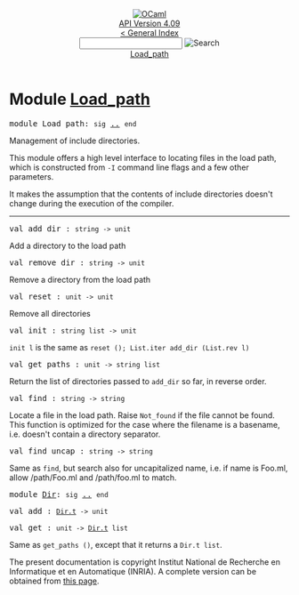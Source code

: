 <!-- ((! set title API !)) ((! set documentation !)) ((! set api !)) ((! set nobreadcrumb !)) -->
<div class="api"><header><nav class="toc brand"><a class="brand" href="https://ocaml.org/"><img src="colour-logo-gray.svg" class="svg" alt="OCaml"></a></nav><nav class="toc"><div class="toc_version"><a href="/docs" id="version-select">API Version 4.09</a></div><a href="index.html">&lt; General Index</a><div class="api_search"><input type="text" name="apisearch" id="api_search" oninput="mySearch(false);" onkeypress="this.oninput();" onclick="this.oninput();" onpaste="this.oninput();">
<img src="search_icon.svg" alt="Search" class="svg" onclick="mySearch(false)"></div>
<div id="search_results"></div><div class="toc_title"><a href="#top">Load_path</a></div><ul></ul></nav></header>

<h1>Module <a href="type_Load_path.html">Load_path</a></h1>

<pre><span id="MODULELoad_path"><span class="keyword">module</span> Load_path</span>: <code class="code"><span class="keyword">sig</span></code> <a href="Load_path.html">..</a> <code class="code"><span class="keyword">end</span></code></pre><div class="info module top">
<div class="info-desc">
<p>Management of include directories.</p>

<p>This module offers a high level interface to locating files in the
    load path, which is constructed from <code class="code">-<span class="constructor">I</span></code> command line flags and a few
    other parameters.</p>

<p>It makes the assumption that the contents of include directories
    doesn't change during the execution of the compiler.</p>
</div>
</div>
<hr width="100%">

<pre><span id="VALadd_dir"><span class="keyword">val</span> add_dir</span> : <code class="type">string -&gt; unit</code></pre><div class="info ">
<div class="info-desc">
<p>Add a directory to the load path</p>
</div>
</div>

<pre><span id="VALremove_dir"><span class="keyword">val</span> remove_dir</span> : <code class="type">string -&gt; unit</code></pre><div class="info ">
<div class="info-desc">
<p>Remove a directory from the load path</p>
</div>
</div>

<pre><span id="VALreset"><span class="keyword">val</span> reset</span> : <code class="type">unit -&gt; unit</code></pre><div class="info ">
<div class="info-desc">
<p>Remove all directories</p>
</div>
</div>

<pre><span id="VALinit"><span class="keyword">val</span> init</span> : <code class="type">string list -&gt; unit</code></pre><div class="info ">
<div class="info-desc">
<p><code class="code">init&nbsp;l</code> is the same as <code class="code">reset&nbsp;();&nbsp;<span class="constructor">List</span>.iter&nbsp;add_dir&nbsp;(<span class="constructor">List</span>.rev&nbsp;l)</code></p>
</div>
</div>

<pre><span id="VALget_paths"><span class="keyword">val</span> get_paths</span> : <code class="type">unit -&gt; string list</code></pre><div class="info ">
<div class="info-desc">
<p>Return the list of directories passed to <code class="code">add_dir</code> so far, in
    reverse order.</p>
</div>
</div>

<pre><span id="VALfind"><span class="keyword">val</span> find</span> : <code class="type">string -&gt; string</code></pre><div class="info ">
<div class="info-desc">
<p>Locate a file in the load path. Raise <code class="code"><span class="constructor">Not_found</span></code> if the file
    cannot be found. This function is optimized for the case where the
    filename is a basename, i.e. doesn't contain a directory
    separator.</p>
</div>
</div>

<pre><span id="VALfind_uncap"><span class="keyword">val</span> find_uncap</span> : <code class="type">string -&gt; string</code></pre><div class="info ">
<div class="info-desc">
<p>Same as <code class="code">find</code>, but search also for uncapitalized name, i.e.  if
    name is Foo.ml, allow /path/Foo.ml and /path/foo.ml to match.</p>
</div>
</div>

<pre><span id="MODULEDir"><span class="keyword">module</span> <a href="Load_path.Dir.html">Dir</a></span>: <code class="code"><span class="keyword">sig</span></code> <a href="Load_path.Dir.html">..</a> <code class="code"><span class="keyword">end</span></code></pre>
<pre><span id="VALadd"><span class="keyword">val</span> add</span> : <code class="type"><a href="Load_path.Dir.html#TYPEt">Dir.t</a> -&gt; unit</code></pre>
<pre><span id="VALget"><span class="keyword">val</span> get</span> : <code class="type">unit -&gt; <a href="Load_path.Dir.html#TYPEt">Dir.t</a> list</code></pre><div class="info ">
<div class="info-desc">
<p>Same as <code class="code">get_paths&nbsp;()</code>, except that it returns a <code class="code"><span class="constructor">Dir</span>.t&nbsp;list</code>.</p>
</div>
</div>

<div class="copyright">The present documentation is copyright Institut National de Recherche en Informatique et en Automatique (INRIA). A complete version can be obtained from <a href="http://caml.inria.fr/pub/docs/manual-ocaml/">this page</a>.</div></div>